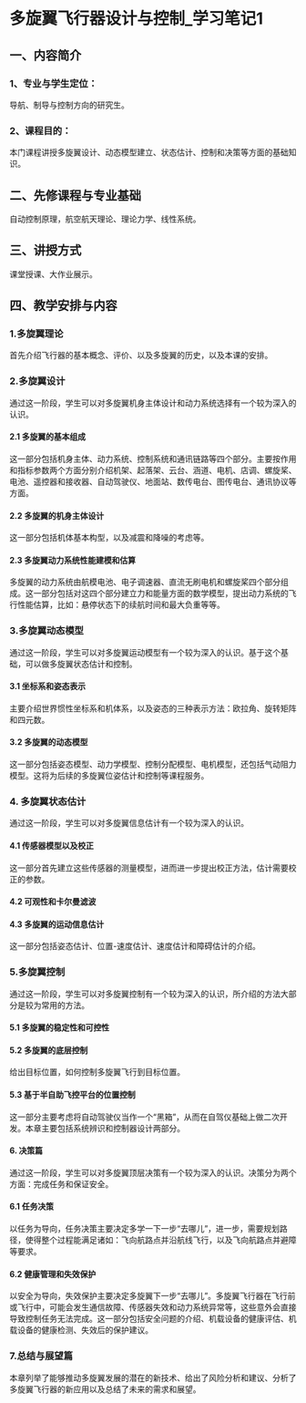 # 多旋翼飞行器设计与控制_学习笔记1

## 一、内容简介

### 1、专业与学生定位：

导航、制导与控制方向的研究生。

### 2、课程目的：

本门课程讲授多旋翼设计、动态模型建立、状态估计、控制和决策等方面的基础知识。

## 二、先修课程与专业基础

自动控制原理，航空航天理论、理论力学、线性系统。

## 三、讲授方式

课堂授课、大作业展示。

## 四、教学安排与内容

### 1.多旋翼理论

首先介绍飞行器的基本概念、评价、以及多旋翼的历史，以及本课的安排。

### 2.多旋翼设计

通过这一阶段，学生可以对多旋翼机身主体设计和动力系统选择有一个较为深入的认识。

#### 2.1 多旋翼的基本组成

这一部分包括机身主体、动力系统、控制系统和通讯链路等四个部分。主要按作用和指标参数两个方面分别介绍机架、起落架、云台、涵道、电机、店调、螺旋桨、电池、遥控器和接收器、自动驾驶仪、地面站、数传电台、图传电台、通讯协议等方面。

#### 2.2 多旋翼的机身主体设计

这一部分包括机体基本构型，以及减震和降噪的考虑等。

#### 2.3 多旋翼动力系统性能建模和估算

多旋翼的动力系统由航模电池、电子调速器、直流无刷电机和螺旋桨四个部分组成。这一部分包括对这四个部分建立力和能量方面的数学模型，提出动力系统的飞行性能估算，比如：悬停状态下的续航时间和最大负重等等。

### 3.多旋翼动态模型

通过这一阶段，学生可以对多旋翼运动模型有一个较为深入的认识。基于这个基础，可以做多旋翼状态估计和控制。

#### 3.1 坐标系和姿态表示

主要介绍世界惯性坐标系和机体系，以及姿态的三种表示方法：欧拉角、旋转矩阵和四元数。

#### 3.2 多旋翼的动态模型

这一部分包括姿态模型、动力学模型、控制分配模型、电机模型，还包括气动阻力模型。这将为后续的多旋翼位姿估计和控制等课程服务。

### 4. 多旋翼状态估计

通过这一阶段，学生可以对多旋翼信息估计有一个较为深入的认识。

#### 4.1 传感器模型以及校正

这一部分首先建立这些传感器的测量模型，进而进一步提出校正方法，估计需要校正的参数。

#### 4.2 可观性和卡尔曼滤波

#### 4.3 多旋翼的运动信息估计

这一部分包括姿态估计、位置-速度估计、速度估计和障碍估计的介绍。

### 5.多旋翼控制

通过这一阶段，学生可以对多旋翼控制有一个较为深入的认识，所介绍的方法大部分是较为常用的方法。

#### 5.1 多旋翼的稳定性和可控性

#### 5.2 多旋翼的底层控制

给出目标位置，如何控制多旋翼飞行到目标位置。

#### 5.3 基于半自助飞控平台的位置控制

这一部分主要考虑将自动驾驶仪当作一个“黑箱”，从而在自驾仪基础上做二次开发。本章主要包括系统辨识和控制器设计两部分。

#### 6. 决策篇

通过这一阶段，学生可以对多旋翼顶层决策有一个较为深入的认识。决策分为两个方面：完成任务和保证安全。

#### 6.1 任务决策

以任务为导向，任务决策主要决定多学一下一步“去哪儿”，进一步，需要规划路径，使得整个过程能满足诸如：飞向航路点并沿航线飞行，以及飞向航路点并避障等要求。

#### 6.2 健康管理和失效保护

以安全为导向，失效保护主要决定多旋翼下一步“去哪儿”。多旋翼飞行器在飞行前或飞行中，可能会发生通信故障、传感器失效和动力系统异常等，这些意外会直接导致控制任务无法完成。这一部分包括安全问题的介绍、机载设备的健康评估、机载设备的健康检测、失效后的保护建议。

### 7.总结与展望篇

本章列举了能够推动多旋翼发展的潜在的新技术、给出了风险分析和建议、分析了多旋翼飞行器的新应用以及总结了未来的需求和展望。